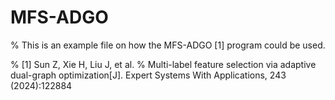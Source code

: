 # MFS-ADGO
% This is an example file on how the MFS-ADGO [1] program could be used.

% [1] Sun Z, Xie H, Liu J, et al.
% Multi-label feature selection via adaptive dual-graph optimization[J]. Expert Systems With Applications, 243 (2024):122884
